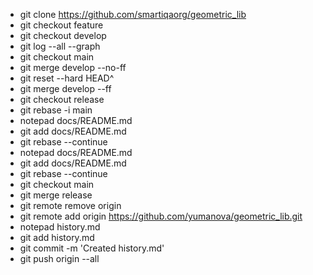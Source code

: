 * git clone https://github.com/smartiqaorg/geometric_lib
* git checkout feature
* git checkout develop
* git log --all --graph
* git checkout main
* git merge develop --no-ff
* git reset --hard HEAD^
* git merge develop --ff
* git checkout release
* git rebase -i main 
* notepad docs/README.md
* git add docs/README.md
* git rebase --continue
* notepad docs/README.md
* git add docs/README.md
* git rebase --continue
* git checkout main
* git merge release
* git remote remove origin
* git remote add origin https://github.com/yumanova/geometric_lib.git
* notepad history.md
* git add history.md
* git commit -m 'Created history.md'
* git push origin --all
